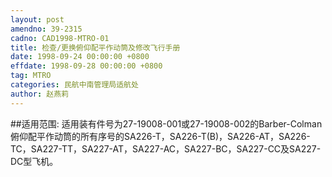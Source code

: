 ```yaml
---
layout: post
amendno: 39-2315
cadno: CAD1998-MTRO-01
title: 检查/更换俯仰配平作动筒及修改飞行手册
date: 1998-09-24 00:00:00 +0800
effdate: 1998-09-28 00:00:00 +0800
tag: MTRO
categories: 民航中南管理局适航处
author: 赵燕莉
---
```


##适用范围:
适用装有件号为27-19008-001或27-19008-002的Barber-Colman俯仰配平作动筒的所有序号的SA226-T，SA226-T(B)，SA226-AT，SA226-TC，SA227-TT，SA227-AT，SA227-AC，SA227-BC，SA227-CC及SA227-DC型飞机。

